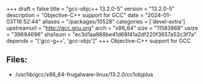 +++
draft = false
title = "gcc-objc++ 13.2.0-5"
version = "13.2.0-5"
description = "Objective-C++ support for GCC"
date = "2024-01-03T16:52:44"
aliases = "/packages/10528"
categories = ['devel-extra']
upstreamurl = "http://gcc.gnu.org"
arch = "x86_64"
size = "11583868"
usize = "39694696"
sha1sum = "ec3d1aa988be41d68f41a2df220f3657a52c3f7a"
depends = "['gcc-g++', 'gcc-objc']"
+++
Objective-C++ support for GCC

## Files: 
* /usr/lib/gcc/x86_64-frugalware-linux/13.2.0/cc1objplus

